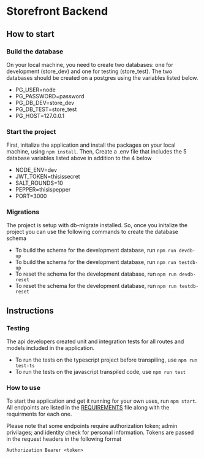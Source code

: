 # Storefront Backend

## How to start

### Build the database

On your local machine, you need to create two databases: one for development (store_dev) and one for testing (store_test). The two databases should be created on a postgres using the variables listed below.

- PG_USER=node
- PG_PASSWORD=password
- PG_DB_DEV=store_dev
- PG_DB_TEST=store_test
- PG_HOST=127.0.0.1

### Start the project

First, initalize the application and install the packages on your local machine, using `npm install`. Then, Create a .env file that includes the 5 database variables listed above in addition to the 4 below

- NODE_ENV=dev
- JWT_TOKEN=thisissecret
- SALT_ROUNDS=10
- PEPPER=thisispepper
- PORT=3000

### Migrations

The project is setup with db-migrate installed. So, once you initalize the project you can use the following commands to create the database schema

- To build the schema for the development database, run `npm run devdb-up`
- To build the schema for the development database, run `npm run testdb-up`
- To reset the schema for the development database, run `npm run devdb-reset`
- To reset the schema for the development database, run `npm run testdb-reset`

## Instructions

### Testing

The api developers created unit and integration tests for all routes and models included in the application.

- To run the tests on the typescript project before transpiling, use `npm run test-ts`
- To run the tests on the javascript transpiled code, use `npm run test`

### How to use

To start the application and get it running for your own uses, run `npm start`. All endpoints are listed in the [REQUIREMENTS](REQUIREMENTS.md) file along with the requirments for each one.

Please note that some endpoints require authorization token; admin privilages; and identity check for personal information. Tokens are passed in the request headers in the following format

`Authorization Bearer <token>`
